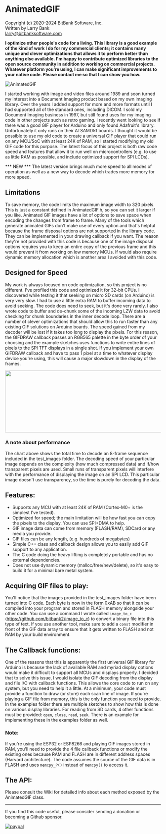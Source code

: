 AnimatedGIF
===========

Copyright (c) 2020-2024 BitBank Software, Inc.<br>
Written by Larry Bank<br>
larry@bitbanksoftware.com<br>

**I optimize other people's code for a living. This library is a good example of the kind of work I do for my commercial clients; it contains many unique and clever optimizations that allows it to perform better than anything else available. I'm happy to contribute optimized libraries to the open source community in addition to working on commercial projects. Whatever platform you're using, I can make significant improvements to your native code. Please contact me so that I can show you how.**

![AnimatedGIF](/demo.jpg?raw=true "AnimatedGIF")

I started working with image and video files around 1989 and soon turned my interest into a Document Imaging product based on my own imaging library. Over the years I added support for more and more formats until I had supported all of the standard ones, including DICOM. I sold my Document Imaging business in 1997, but still found uses for my imaging code in other projects such as retro gaming. I recently went looking to see if there was a good GIF player for Arduino and only found Adafruit's library. Unfortunately it only runs on their ATSAMD51 boards. I thought it would be possible to use my old code to create a universal GIF player that could run on any MCU/SoC with at least 24K of RAM, so I started modifying my old GIF code for this purpose. The latest focus of this project is both raw code speed and features that allow it to run well on microcontrollers (e.g. to use as little RAM as possible, and include optimized support for SPI LCDs).

*** NEW ***
The latest version brings much more speed to all modes of operation as well as a new way to decode which trades more memory for more speed.

Limitations
-----------

To save memory, the code limits the maximum image width to 320 pixels. This is just a constant defined in AnimatedGIF.h, so you can set it larger if you like. Animated GIF images have a lot of options to save space when encoding the changes from frame to frame. Many of the tools which generate animated GIFs don't make use of every option and that's helpful because the frame disposal options are not supported in the library code. They can be implemented in your drawing callback if you want. The reason they're not provided with this code is because one of the image disposal options requires you to keep an entire copy of the previous frame and this would prevent it from working on low memory MCUs. If would also require dynamic memory allocation which is another area I avoided with this code.

Designed for Speed
------------------

My work is always focused on code optimization, so this project is no different. I've profiled this code and optimized it for 32-bit CPUs. I discovered while testing it that seeking on micro SD cards (on Arduino) is very very slow. I had to use a little extra RAM to buffer incoming data to avoid seeking. The code does need to seek, but it's done very rarely. I also wrote code to buffer and de-chunk some of the incoming LZW data to avoid checking for chunk boundaries in the inner decode loop. There are a number of clever optimizations that should allow this to run faster than any existing GIF solutions on Arduino boards. The speed gained from my decoder will be lost if it takes too long to display the pixels. For this reason, the GIFDRAW callback passes an RGB565 palette in the byte order of your choosing and the example sketches uses functions to write entire lines of pixels to the SPI TFT displays in a single shot. If you implement your own GIFDRAW callback and have to pass 1 pixel at a time to whatever display device you're using, this will cause a major slowdown in the display of the frames.

<p align="center">
  <img width="600" height="200" src="perf.png">
</p>

### A note about performance

The chart above shows the total time to decode an 8-frame sequence included in the test_images folder. The decoding speed of your particular image depends on the complexity (how much compressed data) and if/how transparent pixels are used. Small runs of transparent pixels will interfere with the performance of displaying the image on an SPI LCD. This particular image doesn't use transparency, so the time is purely for decoding the data.

Features:
---------

- Supports any MCU with at least 24K of RAM (Cortex-M0+ is the simplest I've tested).
- Optimized for speed; the main limitation will be how fast you can copy the pixels to the display. You can use SPI+DMA to help.
- GIF image data can come from memory (FLASH/RAM), SDCard or any media you provide.
- GIF files can be any length, (e.g. hundreds of megabytes)
- Simple C++ class and callback design allows you to easily add GIF support to any application.
- The C code doing the heavy lifting is completely portable and has no external dependencies.
- Does not use dynamic memory (malloc/free/new/delete), so it's easy to build it for a minimal bare metal system.

Acquiring GIF files to play:
----------------------------

You'll notice that the images provided in the test_images folder have been turned into C code. Each byte is now in the form 0xAB so that it can be compiled into your program and stored in FLASH memory alongside your other code. You can use a command I wrote called `image_to_c` (https://github.com/bitbank2/image_to_c) to convert a binary file into this type of text. If you use another tool, make sure to add a `const` modifier in front of the GIF data array to ensure that it gets written to FLASH and not RAM by your build environment.

The Callback functions:
-----------------------

One of the reasons that this is apparently the first universal GIF library for Arduino is because the lack of available RAM and myriad display options would make it difficult to support all MCUs and displays properly. I decided that to solve this issue, I would isolate the GIF decoding from the display and file I/O with callback functions. This allows the core code to run on any system, but you need to help it a little. At a minimum, your code must provide a function to draw (or store) each scan line of image. If you're playing a GIF file from memory, this is the only function you need to provide. In the examples folder there are multiple sketches to show how this is done on various display libraries. For reading from SD cards, 4 other functions must be provided: `open`, `close`, `read`, `seek`. There is an example for implementing these in the examples folder as well.

### Note:

If you're using the ESP32 or ESP8266 and playing GIF images stored in RAM, you'll need to provide the 4 file callback functions or modify the existing ones because RAM and FLASH are in different address spaces (Harvard architecture). The code assumes the source of the GIF data is in FLASH and uses `memcpy_P()` instead of `memcpy()` to access it.

The API:
--------

Please consult the Wiki for detailed info about each method exposed by the AnimatedGIF class.

---

If you find this code useful, please consider sending a donation or becoming a Github sponsor.

[![paypal](https://www.paypalobjects.com/en_US/i/btn/btn_donateCC_LG.gif)](https://www.paypal.com/cgi-bin/webscr?cmd=_s-xclick&hosted_button_id=SR4F44J2UR8S4)

